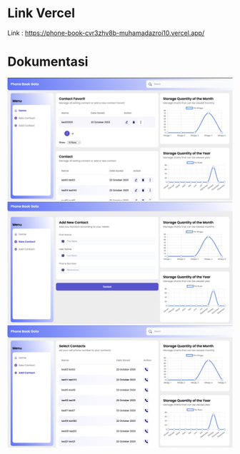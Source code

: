 # Link Vercel

Link : https://phone-book-cvr3zhv8b-muhamadazroi10.vercel.app/

# Dokumentasi

<img src="./public//sc2.png">
<img src="./public//sc3.png">
<img src="./public//sc1.png">
